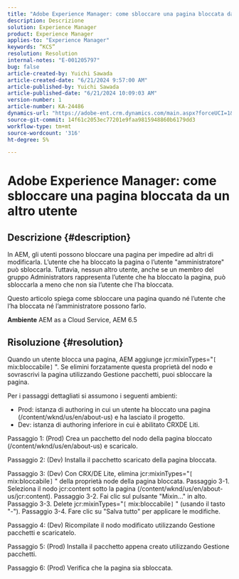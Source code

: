 ```yaml
---
title: "Adobe Experience Manager: come sbloccare una pagina bloccata da un altro utente"
description: Descrizione
solution: Experience Manager
product: Experience Manager
applies-to: "Experience Manager"
keywords: “KCS”
resolution: Resolution
internal-notes: "E-001205797"
bug: false
article-created-by: Yuichi Sawada
article-created-date: "6/21/2024 9:57:00 AM"
article-published-by: Yuichi Sawada
article-published-date: "6/21/2024 10:09:03 AM"
version-number: 1
article-number: KA-24486
dynamics-url: "https://adobe-ent.crm.dynamics.com/main.aspx?forceUCI=1&pagetype=entityrecord&etn=knowledgearticle&id=f63ea293-b42f-ef11-840b-000d3a372703"
source-git-commit: 14f61c2053ec77201e9faa9815948860b6179dd3
workflow-type: tm+mt
source-wordcount: '316'
ht-degree: 5%

---
```


# Adobe Experience Manager: come sbloccare una pagina bloccata da un altro utente

## Descrizione {#description}


In AEM, gli utenti possono bloccare una pagina per impedire ad altri di modificarla. L’utente che ha bloccato la pagina o l’utente &quot;amministratore&quot; può sbloccarla. Tuttavia, nessun altro utente, anche se un membro del gruppo Administrators rappresenta l’utente che ha bloccato la pagina, può sbloccarla a meno che non sia l’utente che l’ha bloccata.

Questo articolo spiega come sbloccare una pagina quando né l’utente che l’ha bloccata né l’amministratore possono farlo.

<b>Ambiente</b>
AEM as a Cloud Service, AEM 6.5


## Risoluzione {#resolution}


Quando un utente blocca una pagina, AEM aggiunge jcr:mixinTypes=&quot;`[` mix:bloccabile`]` &quot;. Se elimini forzatamente questa proprietà del nodo e sovrascrivi la pagina utilizzando Gestione pacchetti, puoi sbloccare la pagina.

Per i passaggi dettagliati si assumono i seguenti ambienti:
- Prod: istanza di authoring in cui un utente ha bloccato una pagina (/content/wknd/us/en/about-us) e ha lasciato il progetto.
- Dev: istanza di authoring inferiore in cui è abilitato CRXDE Liti.

Passaggio 1: (Prod) Crea un pacchetto del nodo della pagina bloccato (/content/wknd/us/en/about-us) e scaricalo.

Passaggio 2: (Dev) Installa il pacchetto scaricato della pagina bloccata.

Passaggio 3: (Dev) Con CRX/DE Lite, elimina jcr:mixinTypes=&quot;`[` mix:bloccabile`]` &quot; della proprietà node della pagina bloccata.
Passaggio 3-1. Seleziona il nodo jcr:content sotto la pagina (/content/wknd/us/en/about-us/jcr:content).
Passaggio 3-2. Fai clic sul pulsante &quot;Mixin...&quot; in alto.
Passaggio 3-3. Delete jcr:mixinTypes=&quot;`[` mix:bloccabile`]` &quot; (usando il tasto &quot;-&quot;).
Passaggio 3-4. Fare clic su &quot;Salva tutto&quot; per applicare le modifiche.

Passaggio 4: (Dev) Ricompilate il nodo modificato utilizzando Gestione pacchetti e scaricatelo.

Passaggio 5: (Prod) Installa il pacchetto appena creato utilizzando Gestione pacchetti.

Passaggio 6: (Prod) Verifica che la pagina sia sbloccata.

